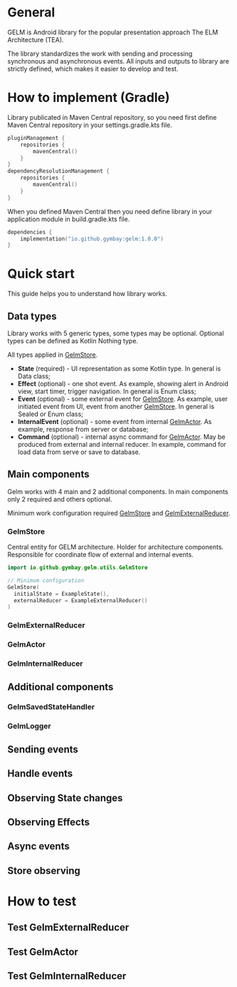 # General

GELM is Android library for the popular presentation approach The ELM Architecture (TEA).

The library standardizes the work with sending and processing synchronous and asynchronous events.
All inputs and outputs to library are strictly defined, which makes it easier to develop and test.

# How to implement (Gradle)

Library publicated in Maven Central repository, so you need first define Maven Central repository in
your settings.gradle.kts file.

```kotlin
pluginManagement {
    repositories {
        mavenCentral()
    }
}
dependencyResolutionManagement {
    repositories {
        mavenCentral()
    }
}
```

When you defined Maven Central then you need define library in your application module in
build.gradle.kts file.

```kotlin
dependencies {
    implementation("io.github.gymbay:gelm:1.0.0")
}
```

# Quick start

This guide helps you to understand how library works.

## Data types

Library works with 5 generic types, some types may be optional.
Optional types can be defined as Kotlin Nothing type.

All types applied in [GelmStore](gelm/src/main/java/io/github/gymbay/gelm/GelmStore.kt).

- **State** (required) - UI representation as some Kotlin type. In general is Data class;
- **Effect** (optional) - one shot event. As example, showing alert in Android view, start timer,
  trigger navigation.
  In general is Enum class;
- **Event** (optional) - some external event
  for [GelmStore](gelm/src/main/java/io/github/gymbay/gelm/GelmStore.kt).
  As example, user initiated event from UI, event from
  another [GelmStore](gelm/src/main/java/io/github/gymbay/gelm/GelmStore.kt). In general is Sealed
  or Enum class;
- **InternalEvent** (optional) - some event from
  internal [GelmActor](gelm/src/main/java/io/github/gymbay/gelm/GelmActor.kt). As example, response
  from server or database;
- **Command** (optional) - internal async command
  for [GelmActor](gelm/src/main/java/io/github/gymbay/gelm/GelmActor.kt). May be produced from
  external and internal reducer. In example, command for load data from serve or save to database.

## Main components

Gelm works with 4 main and 2 additional components. In main components only 2 required and others
optional.

Minimum work configuration
required [GelmStore](gelm/src/main/java/io/github/gymbay/gelm/GelmStore.kt)
and [GelmExternalReducer](gelm/src/main/java/io/github/gymbay/gelm/reducers/GelmExternalReducer.kt).

### GelmStore

Central entity for GELM architecture. Holder for architecture components. Responsible for coordinate
flow of external and internal events.

```kotlin
import io.github.gymbay.gelm.utils.GelmStore

// Minimum configuration
GelmStore(
  initialState = ExampleState(),
  externalReducer = ExampleExternalReducer()
)
```

### GelmExternalReducer

### GelmActor

### GelmInternalReducer

## Additional components

### GelmSavedStateHandler

### GelmLogger

## Sending events

## Handle events

## Observing State changes

## Observing Effects

## Async events

## Store observing

# How to test

## Test GelmExternalReducer

## Test GelmActor

## Test GelmInternalReducer
